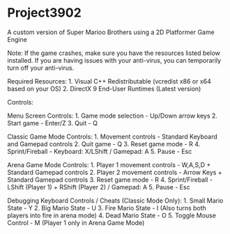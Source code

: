 # Project3902
A custom version of Super Marioo Brothers using a 2D Platformer Game Engine

Note: 	If the game crashes, make sure you have the resources listed below installed.
	If you are having issues with your anti-virus, you can temporarily turn off your anti-virus.

Required Resources:
	1. Visual C++ Redistributable (vcredist x86 or x64 based on your OS)
	2. DirectX 9 End-User Runtimes (Latest version)


Controls:

Menu Screen Controls:
	1. Game mode selection - Up/Down arrow keys
	2. Start game - Enter/Z
	3. Quit - Q

Classic Game Mode Controls:
	1. Movement controls - Standard Keyboard and Gamepad controls
	2. Quit game - Q
	3. Reset game mode - R
	4. Sprint/Fireball - Keyboard: X/LShift / Gamepad: A
	5. Pause - Esc

Arena Game Mode Controls:
	1. Player 1 movement controls - W,A,S,D + Standard Gamepad controls
	2. Player 2 movement controls - Arrow Keys + Standard Gamepad controls
	3. Reset game mode - R
	4. Sprint/Fireball - LShift (Player 1) + RShift (Player 2) / Gamepad: A
	5. Pause - Esc

Debugging Keyboard Controls / Cheats (Classic Mode Only):
	1. Small Mario State - Y
	2. Big Mario State - U
	3. Fire Mario State - I (Also turns both players into fire in arena mode)
	4. Dead Mario State - O
	5. Toggle Mouse Control - M (Player 1 only in Arena Game Mode)
